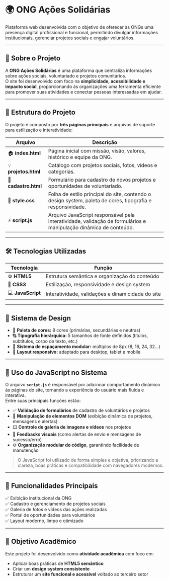 # 🌍 ONG Ações Solidárias

Plataforma web desenvolvida com o objetivo de oferecer às ONGs uma presença digital profissional e funcional, permitindo divulgar informações institucionais, gerenciar projetos sociais e engajar voluntários.

---

## 📌 Sobre o Projeto

A **ONG Ações Solidárias** é uma plataforma que centraliza informações sobre ações sociais, voluntariado e projetos comunitários.  
O site foi desenvolvido com foco na **simplicidade, acessibilidade e impacto social**, proporcionando às organizações uma ferramenta eficiente para promover suas atividades e conectar pessoas interessadas em ajudar.

---

## 🧩 Estrutura do Projeto

O projeto é composto por **três páginas principais** e arquivos de suporte para estilização e interatividade:

| Arquivo | Descrição |
|----------|------------|
| 🏠 **index.html** | Página inicial com missão, visão, valores, histórico e equipe da ONG. |
| 💡 **projetos.html** | Catálogo com projetos sociais, fotos, vídeos e categorias. |
| 📝 **cadastro.html** | Formulário para cadastro de novos projetos e oportunidades de voluntariado. |
| 🎨 **style.css** | Folha de estilo principal do site, contendo o design system, paleta de cores, tipografia e responsividade. |
| ⚡ **script.js** | Arquivo JavaScript responsável pela interatividade, validação de formulários e manipulação dinâmica de conteúdo. |

---

## 🛠️ Tecnologias Utilizadas

| Tecnologia | Função |
|-------------|---------|
| ⚙️ **HTML5** | Estrutura semântica e organização do conteúdo |
| 🎨 **CSS3** | Estilização, responsividade e design system |
| 💻 **JavaScript** | Interatividade, validações e dinamicidade do site |

---

## 🎨 Sistema de Design

- 🎨 **Paleta de cores:** 8 cores (primárias, secundárias e neutras)  
- 🔠 **Tipografia hierárquica:** 5 tamanhos de fonte definidos (títulos, subtítulos, corpo de texto, etc.)  
- 📏 **Sistema de espaçamento modular:** múltiplos de 8px (8, 16, 24, 32...)  
- 📱 **Layout responsivo:** adaptado para desktop, tablet e mobile  

---

## 🧠 Uso do JavaScript no Sistema

O arquivo **`script.js`** é responsável por adicionar comportamento dinâmico às páginas do site, tornando a experiência do usuário mais fluida e interativa.  
Entre suas principais funções estão:

- ✅ **Validação de formulários** de cadastro de voluntários e projetos  
- 🔄 **Manipulação de elementos DOM** (exibição dinâmica de projetos, mensagens e alertas)  
- 🎞️ **Controle de galeria de imagens e vídeos** nos projetos  
- 💬 **Feedbacks visuais** (como alertas de envio e mensagens de sucesso/erro)  
- ⚙️ **Organização modular do código**, garantindo facilidade de manutenção  

> O JavaScript foi utilizado de forma simples e objetiva, priorizando a clareza, boas práticas e compatibilidade com navegadores modernos.

---

## 🚀 Funcionalidades Principais

✅ Exibição institucional da ONG  
✅ Cadastro e gerenciamento de projetos sociais  
✅ Galeria de fotos e vídeos das ações realizadas  
✅ Portal de oportunidades para voluntários  
✅ Layout moderno, limpo e otimizado  

---

## 🎯 Objetivo Acadêmico

Este projeto foi desenvolvido como **atividade acadêmica** com foco em:

- Aplicar boas práticas de **HTML5 semântico**
- Criar um **design system consistente**
- Estruturar um **site funcional e acessível** voltado ao terceiro setor

